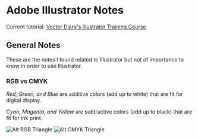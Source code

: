 # Adobe Illustrator Notes #
Current tutorial: [Vector Diary's Illustrator Training
Course](http://www.vectordiary.com/illustrator/illustrator-training-course/)

## General Notes ##
These are the notes I found related to Illustrator but not of importance
to know in order to use Illustrator.

### RGB vs CMYK ###

*Red, Green, and Blue* are additive colors (add up to white) that are
fit for digital display.

*Cyan, Magenta, and Yellow* are subtractive colors (add up to black)
that are fit for ink print.

![Alt RGB Triangle](https://github.com/dekom/scripts/blob/master/adobe_illustrator/images/RGB_triangle.gif
"RGB colors are additive")
![Alt CMYK Triangle](https://github.com/dekom/scripts/blob/master/adobe_illustrator/images/CMY_triangle.gif
"CMYK colors are subtractive")


